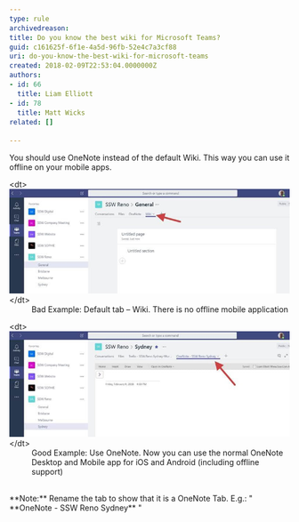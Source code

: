 ```yaml
---
type: rule
archivedreason: 
title: Do you know the best wiki for Microsoft Teams?
guid: c161625f-6f1e-4a5d-96fb-52e4c7a3cf88
uri: do-you-know-the-best-wiki-for-microsoft-teams
created: 2018-02-09T22:53:04.0000000Z
authors:
- id: 66
  title: Liam Elliott
- id: 78
  title: Matt Wicks
related: []

---
```


You should use OneNote instead of the default Wiki. This way you can use it offline on your mobile apps.


<!--endintro-->
<dl class="badImage">&lt;dt&gt;<img src="teams-best-wiki-1.jpg" alt="teams-best-wiki-1.jpg" style="width:800px;">&lt;/dt&gt;<dd>Bad Example: Default tab – Wiki. There is no offline mobile application</dd></dl><dl class="goodImage">&lt;dt&gt; 
      <img src="teams-best-wiki-2.jpg" alt="teams-best-wiki-2.jpg" style="width:800px;"> 
   &lt;/dt&gt;<dd>Good Example: Use OneNote. Now you can use the normal OneNote Desktop and Mobile app for iOS and Android (including offline support)<br><br></dd></dl>
**Note:** Rename the tab to show that it is a OneNote Tab. E.g.: " **OneNote - SSW Reno Sydney** "
